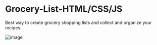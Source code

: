 # Grocery-List-HTML/CSS/JS
Best way to create grocery shopping lists and collect and organize your recipes.

![image](https://user-images.githubusercontent.com/23366804/188510802-84f88bd0-8773-4146-876e-06dd9337c37f.png)
